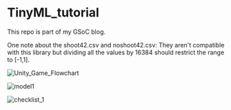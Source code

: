 # TinyML_tutorial

This repo is part of my GSoC blog.

One note about the shoot42.csv and noshoot42.csv: They aren't compatible with this library but dividing all the values by 16384 should restrict the range to [-1,1].

![Unity_Game_Flowchart](https://user-images.githubusercontent.com/72989277/177047590-47345016-b270-443a-9c05-0eacecbc8cd4.jpg)


![model1](https://user-images.githubusercontent.com/72989277/177047578-195de4dc-3f3f-4ed8-9afd-27493b7f60e7.png)

![checklist_1](https://user-images.githubusercontent.com/72989277/177047566-17cdd768-5d4f-4f34-899f-72907f36c096.png)
